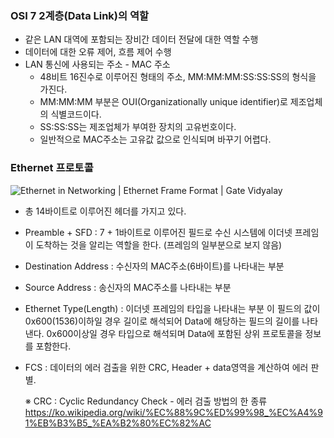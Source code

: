 ### OSI 7 2계층(Data Link)의 역할

- 같은 LAN 대역에 포함되는 장비간 데이터 전달에 대한 역할 수행
- 데이터에 대한 오류 제어, 흐름 제어 수행
- LAN 통신에 사용되는 주소 - MAC 주소
  - 48비트 16진수로 이루어진 형태의 주소, MM:MM:MM:SS:SS:SS의 형식을 가진다.
  - MM:MM:MM 부분은 OUI(Organizationally unique identifier)로 제조업체의 식별코드이다.
  - SS:SS:SS는 제조업체가 부여한 장치의 고유번호이다.
  - 일반적으로 MAC주소는 고유값 값으로 인식되며 바꾸기 어렵다.



### Ethernet 프로토콜

![Ethernet in Networking | Ethernet Frame Format | Gate Vidyalay](https://www.gatevidyalay.com/wp-content/uploads/2018/10/Ethernet-Frame-Format-IEEE-802.3.png)

+ 총 14바이트로 이루어진 헤더를 가지고 있다.

+ Preamble + SFD : 7 + 1바이트로 이루어진 필드로 수신 시스템에 이더넷 프레임이 도착하는 것을 알리는 역할을 한다. (프레임의 일부분으로 보지 않음)

+ Destination Address : 수신자의 MAC주소(6바이트)를 나타내는 부분

+ Source Address : 송신자의 MAC주소를 나타내는 부분

+ Ethernet Type(Length) : 이더넷 프레임의 타입을 나타내는 부분 이 필드의 값이 0x600(1536)이하일 경우 길이로 해석되어 Data에 해당하는 필드의 길이를 나타낸다. 0x600이상일 경우 타입으로 해석되며 Data에 포함된 상위 프로토콜을 정보를 포함한다.

+ FCS : 데이터의 에러 검출을 위한 CRC, Header + data영역을 계산하여 에러 판별. 

  ※ CRC : Cyclic Redundancy Check - 에러 검출 방법의 한 종류 https://ko.wikipedia.org/wiki/%EC%88%9C%ED%99%98_%EC%A4%91%EB%B3%B5_%EA%B2%80%EC%82%AC